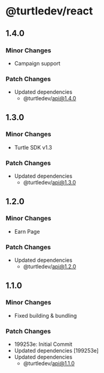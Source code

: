 # @turtledev/react

## 1.4.0

### Minor Changes

- Campaign support

### Patch Changes

- Updated dependencies
  - @turtledev/api@1.4.0

## 1.3.0

### Minor Changes

- Turtle SDK v1.3

### Patch Changes

- Updated dependencies
  - @turtledev/api@1.3.0

## 1.2.0

### Minor Changes

- Earn Page

### Patch Changes

- Updated dependencies
  - @turtledev/api@1.2.0

## 1.1.0

### Minor Changes

- Fixed building & bundling

### Patch Changes

- 199253e: Initial Commit
- Updated dependencies [199253e]
- Updated dependencies
  - @turtledev/api@1.1.0

